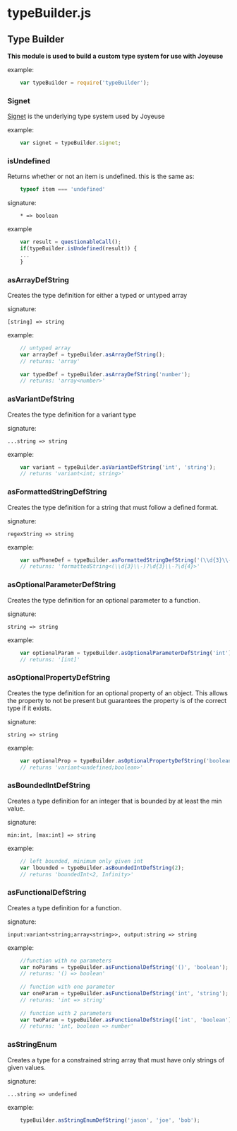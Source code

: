 # typeBuilder.js

## Type Builder

**This module is used to build a custom type system for use with Joyeuse**

example:
```javascript
    var typeBuilder = require('typeBuilder');
```

### Signet

[Signet](https://www.npmjs.com/package/signet) is the underlying type system used by Joyeuse

example:
```javascript
    var signet = typeBuilder.signet;
```

### isUndefined

Returns whether or not an item is undefined. this is the same as:
```javascript
    typeof item === 'undefined'
```

signature:
```
    * => boolean
```

example
```javascript
    var result = questionableCall();
    if(typeBuilder.isUndefined(result)) {
    ...
    }
```

### asArrayDefString

Creates the type definition for either a typed or untyped array

signature:

    [string] => string

example:
```javascript
    // untyped array
    var arrayDef = typeBuilder.asArrayDefString();
    // returns: 'array'
    
    var typedDef = typeBuilder.asArrayDefString('number');
    // returns: 'array<number>'
```

### asVariantDefString

Creates the type definition for a variant type

signature:

    ...string => string

example:
```javascript
    var variant = typeBuilder.asVariantDefString('int', 'string');
    // returns 'variant<int; string>'
```

### asFormattedStringDefString

Creates the type definition for a string that must follow a defined format.

signature:

    regexString => string

example:
```javascript
    var usPhoneDef = typeBuilder.asFormattedStringDefString('(\\d{3}\\-)?\d{3}\\-?\d{4}');
    // returns: 'formattedString<(\\d{3}\\-)?\d{3}\\-?\d{4}>'
```

### asOptionalParameterDefString

Creates the type definition for an optional parameter to a function.

signature:

    string => string

example:
```javascript
    var optionalParam = typeBuilder.asOptionalParameterDefString('int');
    // returns: '[int]'
```

### asOptionalPropertyDefString

Creates the type definition for an optional property of an object. This allows the property to not be present but guarantees the property is of the correct type if it exists.

signature:

    string => string

example:
```javascript
    var optionalProp = typeBuilder.asOptionalPropertyDefString('boolean');
    // returns 'variant<undefined;boolean>'
```

### asBoundedIntDefString

Creates a type definition for an integer that is bounded by at least the min value.

signature:

    min:int, [max:int] => string

example:
```javascript
	// left bounded, minimum only given int
	var lbounded = typeBuilder.asBoundedIntDefString(2);
	// returns 'boundedInt<2, Infinity>'
```

### asFunctionalDefString

Creates a type definition for a function.

signature:

    input:variant<string;array<string>>, output:string => string

example:
```javascript
    //function with no parameters
    var noParams = typeBuilder.asFunctionalDefString('()', 'boolean');
    // returns: '() => boolean'
    
    // function with one parameter
    var oneParam = typeBuilder.asFunctionalDefString('int', 'string');
    // returns: 'int => string'
    
    // function with 2 parameters
    var twoParam = typeBuilder.asFunctionalDefString(['int', 'boolean'], 'number');
    // returns: 'int, boolean => number'
```

### asStringEnum

Creates a type for a constrained string array that must have only strings of given values.

signature:

    ...string => undefined

example:
```javascript
    typeBuilder.asStringEnumDefString('jason', 'joe', 'bob');
```
